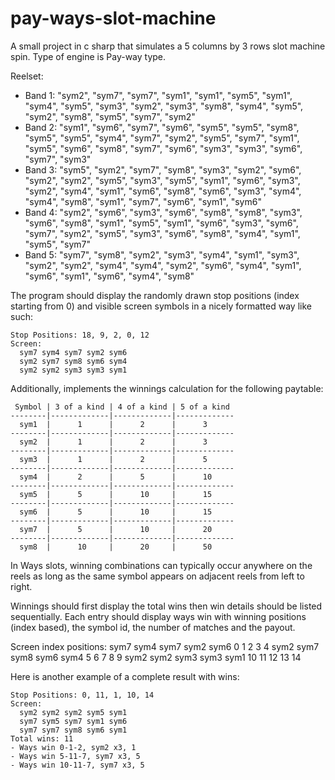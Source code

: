 # pay-ways-slot-machine

A small project in c sharp that simulates a 5 columns by 3 rows slot machine spin. Type of engine is Pay-way type.

Reelset:
- Band 1: "sym2", "sym7", "sym7", "sym1", "sym1", "sym5", "sym1", "sym4", "sym5", "sym3", "sym2", "sym3", "sym8", "sym4", "sym5", "sym2", "sym8", "sym5", "sym7", "sym2"
- Band 2: "sym1", "sym6", "sym7", "sym6", "sym5", "sym5", "sym8", "sym5", "sym5", "sym4", "sym7", "sym2", "sym5", "sym7", "sym1", "sym5", "sym6", "sym8", "sym7", "sym6", "sym3", "sym3", "sym6", "sym7", "sym3"
- Band 3: "sym5", "sym2", "sym7", "sym8", "sym3", "sym2", "sym6", "sym2", "sym2", "sym5", "sym3", "sym5", "sym1", "sym6", "sym3", "sym2", "sym4", "sym1", "sym6", "sym8", "sym6", "sym3", "sym4", "sym4", "sym8", "sym1", "sym7", "sym6", "sym1", "sym6"
- Band 4: "sym2", "sym6", "sym3", "sym6", "sym8", "sym8", "sym3", "sym6", "sym8", "sym1", "sym5", "sym1", "sym6", "sym3", "sym6", "sym7", "sym2", "sym5", "sym3", "sym6", "sym8", "sym4", "sym1", "sym5", "sym7"
- Band 5: "sym7", "sym8", "sym2", "sym3", "sym4", "sym1", "sym3", "sym2", "sym2", "sym4", "sym4", "sym2", "sym6", "sym4", "sym1", "sym6", "sym1", "sym6", "sym4", "sym8"

The program should display the randomly drawn stop positions (index starting from 0) and visible screen symbols in a nicely formatted way like such:

    Stop Positions: 18, 9, 2, 0, 12
    Screen:
      sym7 sym4 sym7 sym2 sym6
      sym2 sym7 sym8 sym6 sym4
      sym2 sym2 sym3 sym3 sym1

Additionally, implements the winnings calculation for the following paytable:

     Symbol | 3 of a kind | 4 of a kind | 5 of a kind 
    --------|-------------|-------------|-------------
      sym1  |      1      |      2      |      3 
    --------|-------------|-------------|-------------
      sym2  |      1      |      2      |      3 
    --------|-------------|-------------|-------------
      sym3  |      1      |      2      |      5 
    --------|-------------|-------------|-------------
      sym4  |      2      |      5      |      10 
    --------|-------------|-------------|-------------
      sym5  |      5      |      10     |      15 
    --------|-------------|-------------|-------------
      sym6  |      5      |      10     |      15
    --------|-------------|-------------|-------------
      sym7  |      5      |      10     |      20
    --------|-------------|-------------|-------------
      sym8  |      10     |      20     |      50

In Ways slots, winning combinations can typically occur anywhere on the reels as long as the same symbol appears on adjacent reels from left to right.

Winnings should first display the total wins then win details should be listed sequentially. 
Each entry should display ways win with winning positions (index based), the symbol id, the number of matches and the payout. 

Screen index positions:
      sym7 sym4 sym7 sym2 sym6		 0	 1	 2	 3	 4
      sym2 sym7 sym8 sym6 sym4		 5	 6	 7	 8	 9
      sym2 sym2 sym3 sym3 sym1		10	11	12	13	14

Here is another example of a complete result with wins:

    Stop Positions: 0, 11, 1, 10, 14
    Screen:
      sym2 sym2 sym2 sym5 sym1
      sym7 sym5 sym7 sym1 sym6
      sym7 sym7 sym8 sym6 sym1
    Total wins: 11 
    - Ways win 0-1-2, sym2 x3, 1
    - Ways win 5-11-7, sym7 x3, 5
    - Ways win 10-11-7, sym7 x3, 5

